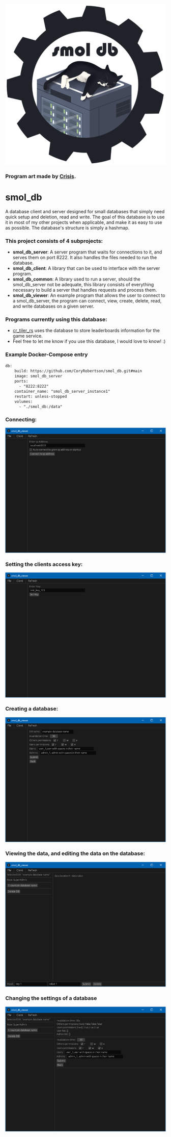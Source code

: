 ![Image of program, small fat cat laying on a server computer](https://raw.githubusercontent.com/CoryRobertson/smol_db/main/images/program_image.png)
### Program art made by [Crisis](https://kikicat.carrd.co/).

# smol_db
A database client and server designed for small databases that simply need quick setup and deletion, read and write.
The goal of this database is to use it in most of my other projects when applicable, and make it as easy to use as possible. The database's structure is simply a hashmap.

### This project consists of 4 subprojects:
- **smol_db_server**:
A server program that waits for connections to it, and serves them on port 8222. It also handles the files needed to run the database.
- **smol_db_client**: 
A library that can be used to interface with the server program.
- **smol_db_common**:
A library used to run a server, should the smol_db_server not be adequate, this library consists of everything necessary to build a server that handles requests and process them.
- **smol_db_viewer**:
An example program that allows the user to connect to a smol_db_server, the program can connect, view, create, delete, read, and write databases on a given server.

### Programs currently using this database:
- [cr_tiler_rs](https://github.com/CoryRobertson/cr_tiler_rs) uses the database to store leaderboards information for the game service.
- Feel free to let me know if you use this database, I would love to know! :)

### Example Docker-Compose entry
```
db:
    build: https://github.com/CoryRobertson/smol_db.git#main
    image: smol_db_server
    ports:
      - "8222:8222"
    container_name: "smol_db_server_instance1"
    restart: unless-stopped
    volumes:
      - "./smol_db:/data"
```

### Connecting:
![Image of connecting to a database using the viewing application](https://raw.githubusercontent.com/CoryRobertson/smol_db/main/images/viewer_connect.png)
### Setting the clients access key:
![Image of setting the key of the client in the viewing application](https://raw.githubusercontent.com/CoryRobertson/smol_db/main/images/viewer_set_key.png)
### Creating a database:
![Image of creating a database using the viewing application](https://raw.githubusercontent.com/CoryRobertson/smol_db/main/images/viewer_create_db.png)
### Viewing the data, and editing the data on the database:
![Image of viewing the data on the database, and also writing to it, using the viewing application](https://raw.githubusercontent.com/CoryRobertson/smol_db/main/images/viewer_data_viewing.png)
### Changing the settings of a database
![Image of changing the database settings using the viewing application](https://raw.githubusercontent.com/CoryRobertson/smol_db/main/images/viewer_db_settings.png)
